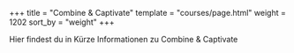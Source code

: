 +++
title = "Combine & Captivate"
template = "courses/page.html"
weight = 1202
sort_by = "weight"
+++

Hier findest du in Kürze Informationen zu Combine & Captivate

